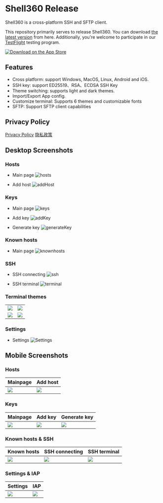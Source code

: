 # Shell360 Release

Shell360 is a cross-platform SSH and SFTP client.

This repository primarily serves to release Shell360. You can download [the latest version](https://github.com/shell360/release/releases) from here. Additionally, you're welcome to participate in our [TestFlight](https://testflight.apple.com/join/teqJZCRm) testing program.

<a href="https://apps.apple.com/app/shell360/id6502880351">
  <img src="./Download-on-the-App-Store.svg" alt="Download on the App Store">
</a>

## Features

- Cross platform: support Windows, MacOS, Linux, Android and iOS.
- SSH key: support ED25519、RSA、ECDSA SSH Key
- Theme switching: supports light and dark themes.
- Import/Export App config.
- Customize terminal: Supports 6 themes and customizable fonts
- SFTP: Support SFTP client capabilities

## Privacy Policy

[Privacy Policy](./Privacy-Policy.md)
[隐私政策](./Privacy-Policy-zh_CN.md)

## Desktop Screenshots

### Hosts

- Main page
  ![hosts](./screenshots/desktop/hosts.png)

- Add host
  ![addHost](./screenshots/desktop/addHost.png)

### Keys

- Main page
  ![keys](./screenshots/desktop/keys.png)

- Add key
  ![addKey](./screenshots/desktop/addKey.png)

- Generate key
  ![generateKey](./screenshots/desktop/generateKey.png)

### Known hosts

- Main page
  ![knownhosts](./screenshots/desktop/knownhosts.png)

### SSH

- SSH connecting
  ![ssh](./screenshots/desktop/ssh.png)

- SSH terminal
  ![terminal](./screenshots/desktop/terminal.png)

### Terminal themes

<table>
  <tbody>
    <tr>
      <td>
        <img src="./screenshots/desktop/terminal-themes/terminal-theme-1.png" />
      </td>
      <td>
        <img src="./screenshots/desktop/terminal-themes/terminal-theme-2.png" />
      </td>
    </tr>
    <tr>
        <td>
          <img src="./screenshots/desktop/terminal-themes/terminal-theme-3.png" />
        </td>
        <td>
          <img src="./screenshots/desktop/terminal-themes/terminal-theme-4.png" />
        </td>
      </tr>
  </tbody>
</table>

### Settings

- Settings
  ![Settings](./screenshots/desktop/settings.png)

## Mobile Screenshots

### Hosts

<table>
  <thead>
    <tr>
      <th>Mainpage</th>
      <th>Add host</th>
    </tr>
  </thead>
  <tbody>
    <tr>
      <td>
        <img src="./screenshots/mobile/hosts.png" />
      </td>
      <td>
        <img src="./screenshots/mobile/addHost.png" />
      </td>
    </tr>
  </tbody>
</table>

### Keys

<table>
  <thead>
    <tr>
      <th>Mainpage</th>
      <th>Add key</th>
      <th>Generate key</th>
    </tr>
  </thead>
  <tbody>
    <tr>
      <td>
        <img src="./screenshots/mobile/keys.png" />
      </td>
      <td>
        <img src="./screenshots/mobile/addKey.png" />
      </td>
      <td>
        <img src="./screenshots/mobile/generateKey.png" />
      </td>
    </tr>
  </tbody>
</table>

### Known hosts & SSH

<table>
  <thead>
    <tr>
      <th>Known hosts</th>
      <th>SSH connecting</th>
      <th>SSH terminal</th>
    </tr>
  </thead>
  <tbody>
    <tr>
      <td>
        <img src="./screenshots/mobile/knownhosts.png" />
      </td>
      <td>
        <img src="./screenshots/mobile/ssh.png" />
      </td>
      <td>
        <img src="./screenshots/mobile/terminal.png" />
      </td>
    </tr>
  </tbody>
</table>

### Settings & IAP

<table>
  <thead>
    <tr>
      <th>Settings</th>
      <th>IAP</th>
    </tr>
  </thead>
  <tbody>
    <tr>
      <td>
        <img src="./screenshots/mobile/settings.png" />
      </td>
      <td>
        <img src="./screenshots/mobile/iap.png" />
      </td>
    </tr>
  </tbody>
</table>
